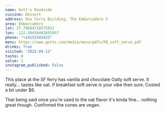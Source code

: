 ```yaml
---
name: Gott's Roadside
cuisine: Dessert
address: One Ferry Building, The Embarcadero S
area: Embarcadero
lat: 37.79604718575911
lon: -122.39416442655957
phone: "+14153183423"
menu: https://www.gotts.com/media/menu/pdfs/FB_soft_serve.pdf
drinks: True
visited: "2022-09-12"
taste: 0
value: 1
instagram_published: False
---
```


This place at the SF ferry has vanilla and chocolate Oatly soft serve. It really... tastes like oat. If breakfast soft serve is your vibe then sure. Costed a bit under $6.

That being said once you're used to the oat flavor it's kinda fine... nothing great though. Confirmed the cones are vegan.
